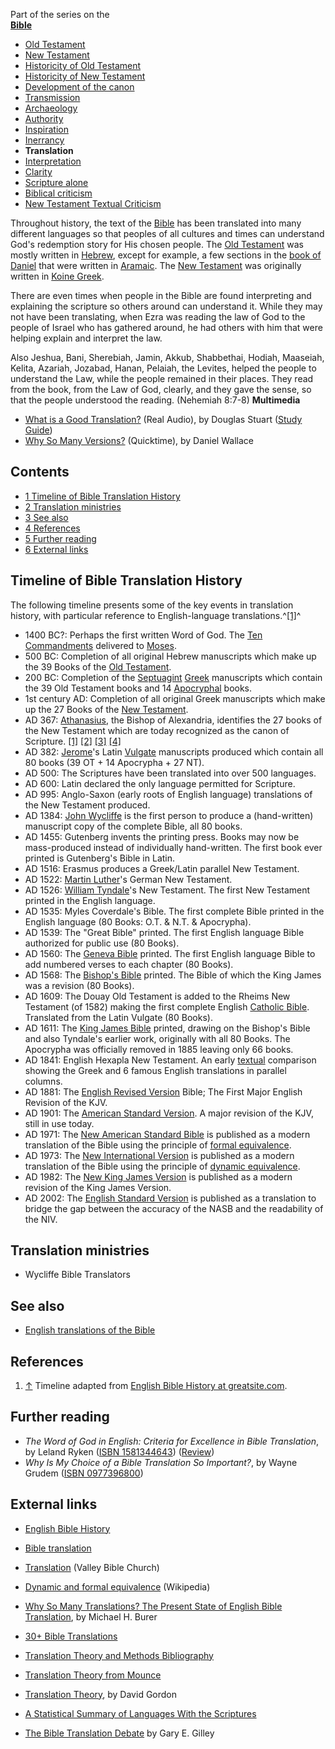 Part of the series on the  
**[Bible](Bible "Bible")**
-   [Old Testament](Old_Testament "Old Testament")
-   [New Testament](New_Testament "New Testament")
-   [Historicity of Old Testament](Historicity_of_the_Old_Testament "Historicity of the Old Testament")
-   [Historicity of New Testament](Historicity_of_the_New_Testament "Historicity of the New Testament")
-   [Development of the canon](Development_of_the_canon "Development of the canon")
-   [Transmission](Transmission_of_the_Bible "Transmission of the Bible")
-   [Archaeology](Biblical_archaeology "Biblical archaeology")
-   [Authority](Authority_of_the_Bible "Authority of the Bible")
-   [Inspiration](Inspiration_of_the_Bible "Inspiration of the Bible")
-   [Inerrancy](Inerrancy_of_the_Bible "Inerrancy of the Bible")
-   **Translation**
-   [Interpretation](Interpretation_of_the_Bible "Interpretation of the Bible")
-   [Clarity](Clarity_of_Scripture "Clarity of Scripture")
-   [Scripture alone](Scripture_alone "Scripture alone")
-   [Biblical criticism](Biblical_criticism "Biblical criticism")
-   [New Testament Textual Criticism](New_Testament_Textual_Criticism "New Testament Textual Criticism")

Throughout history, the text of the [Bible](Bible "Bible") has been
translated into many different languages so that peoples of all
cultures and times can understand God's redemption story for His
chosen people. The [Old Testament](Old_Testament "Old Testament")
was mostly written in [Hebrew](Hebrew "Hebrew"), except for
example, a few sections in the
[book of Daniel](Book_of_Daniel "Book of Daniel") that were written
in [Aramaic](Aramaic "Aramaic"). The
[New Testament](New_Testament "New Testament") was originally
written in [Koine Greek](Koine_Greek "Koine Greek").

There are even times when people in the Bible are found
interpreting and explaining the scripture so others around can
understand it. While they may not have been translating, when Ezra
was reading the law of God to the people of Israel who has gathered
around, he had others with him that were helping explain and
interpret the law.

Also Jeshua, Bani, Sherebiah, Jamin, Akkub, Shabbethai, Hodiah,
Maaseiah, Kelita, Azariah, Jozabad, Hanan, Pelaiah, the Levites,
helped the people to understand the Law, while the people remained
in their places. They read from the book, from the Law of God,
clearly, and they gave the sense, so that the people understood the
reading. (Nehemiah 8:7-8)
**Multimedia**

-   [What is a Good Translation?](http://www.gordonconwell.edu/audio/dimensions/htsb/htsb02.ram)
    (Real Audio), by Douglas Stuart
    ([Study Guide](http://www.gordonconwell.edu/ockenga/dimensions/htsb/pdf/studying_02.pdf))
-   [Why So Many Versions?](http://biblicaltraining.org/audio/CH201/history_04_MSTR.mov)
    (Quicktime), by Daniel Wallace

## Contents

-   [1 Timeline of Bible Translation History](#Timeline_of_Bible_Translation_History)
-   [2 Translation ministries](#Translation_ministries)
-   [3 See also](#See_also)
-   [4 References](#References)
-   [5 Further reading](#Further_reading)
-   [6 External links](#External_links)




## Timeline of Bible Translation History

The following timeline presents some of the key events in
translation history, with particular reference to English-language
translations.^[[1]](#note-0)^

-   1400 BC?: Perhaps the first written Word of God. The
    [Ten Commandments](Ten_Commandments "Ten Commandments") delivered
    to [Moses](Moses "Moses").
-   500 BC: Completion of all original Hebrew manuscripts which
    make up the 39 Books of the
    [Old Testament](Old_Testament "Old Testament").
-   200 BC: Completion of the [Septuagint](Septuagint "Septuagint")
    [Greek](Greek "Greek") manuscripts which contain the 39 Old
    Testament books and 14 [Apocryphal](Apocrypha "Apocrypha") books.
-   1st century AD: Completion of all original Greek manuscripts
    which make up the 27 Books of the
    [New Testament](New_Testament "New Testament").
-   AD 367: [Athanasius](Athanasius "Athanasius"), the Bishop of
    Alexandria, identifies the 27 books of the New Testament which are
    today recognized as the canon of Scripture.
    [[1]](http://www.ccel.org/fathers2/NPNF2-04/Npnf2-04-93.htm)
    [[2]](http://chi.gospelcom.net/DAILYF/2001/01/daily-01-07-2001.shtml)
    [[3]](http://www.ntcanon.org/Athanasius.shtml#Festal_Letter)
    [[4]](http://en.wikipedia.org/wiki/Athanasius)
-   AD 382: [Jerome](Jerome "Jerome")'s Latin
    [Vulgate](Vulgate "Vulgate") manuscripts produced which contain all
    80 books (39 OT + 14 Apocrypha + 27 NT).
-   AD 500: The Scriptures have been translated into over 500
    languages.
-   AD 600: Latin declared the only language permitted for
    Scripture.
-   AD 995: Anglo-Saxon (early roots of English language)
    translations of the New Testament produced.
-   AD 1384: [John Wycliffe](John_Wycliffe "John Wycliffe") is the
    first person to produce a (hand-written) manuscript copy of the
    complete Bible, all 80 books.
-   AD 1455: Gutenberg invents the printing press. Books may now be
    mass-produced instead of individually hand-written. The first book
    ever printed is Gutenberg's Bible in Latin.
-   AD 1516: Erasmus produces a Greek/Latin parallel New Testament.
-   AD 1522: [Martin Luther](Martin_Luther "Martin Luther")'s
    German New Testament.
-   AD 1526: [William Tyndale](William_Tyndale "William Tyndale")'s
    New Testament. The first New Testament printed in the English
    language.
-   AD 1535: Myles Coverdale's Bible. The first complete Bible
    printed in the English language (80 Books: O.T. & N.T. &
    Apocrypha).
-   AD 1539: The "Great Bible" printed. The first English language
    Bible authorized for public use (80 Books).
-   AD 1560: The
    [Geneva Bible](index.php?title=Geneva_Bible&action=edit&redlink=1 "Geneva Bible (page does not exist)")
    printed. The first English language Bible to add numbered verses to
    each chapter (80 Books).
-   AD 1568: The
    [Bishop's Bible](index.php?title=Bishop's_Bible&action=edit&redlink=1 "Bishop's Bible (page does not exist)")
    printed. The Bible of which the King James was a revision (80
    Books).
-   AD 1609: The Douay Old Testament is added to the Rheims New
    Testament (of 1582) making the first complete English
    [Catholic Bible](Douay-Rheims_Bible "Douay-Rheims Bible").
    Translated from the Latin Vulgate (80 Books).
-   AD 1611: The
    [King James Bible](King_James_Version "King James Version")
    printed, drawing on the Bishop's Bible and also Tyndale's earlier
    work, originally with all 80 Books. The Apocrypha was officially
    removed in 1885 leaving only 66 books.
-   AD 1841: English Hexapla New Testament. An early
    [textual](Textual_criticism "Textual criticism") comparison showing
    the Greek and 6 famous English translations in parallel columns.
-   AD 1881: The
    [English Revised Version](English_Revised_Version "English Revised Version")
    Bible; The First Major English Revision of the KJV.
-   AD 1901: The
    [American Standard Version](American_Standard_Version "American Standard Version").
    A major revision of the KJV, still in use today.
-   AD 1971: The
    [New American Standard Bible](New_American_Standard_Bible "New American Standard Bible")
    is published as a modern translation of the Bible using the
    principle of
    [formal equivalence](index.php?title=Formal_equivalence&action=edit&redlink=1 "Formal equivalence (page does not exist)").
-   AD 1973: The
    [New International Version](New_International_Version "New International Version")
    is published as a modern translation of the Bible using the
    principle of
    [dynamic equivalence](Dynamic_equivalence "Dynamic equivalence").
-   AD 1982: The
    [New King James Version](New_King_James_Version "New King James Version")
    is published as a modern revision of the King James Version.
-   AD 2002: The
    [English Standard Version](English_Standard_Version "English Standard Version")
    is published as a translation to bridge the gap between the
    accuracy of the NASB and the readability of the NIV.

## Translation ministries

-   Wycliffe Bible Translators

## See also

-   [English translations of the Bible](English_translations_of_the_Bible "English translations of the Bible")

## References

1.  [↑](#ref-0) Timeline adapted from
    [English Bible History at greatsite.com](http://www.greatsite.com/timeline-english-bible-history/index.html).

## Further reading

-   *The Word of God in English: Criteria for Excellence in Bible Translation*,
    by Leland Ryken
    ([ISBN 1581344643](http://www.theopedia.com/Special:BookSources/1581344643))
    ([Review](http://www.denverseminary.edu/dj/articles2003/0200/0204.php))
-   *Why Is My Choice of a Bible Translation So Important?*, by
    Wayne Grudem
    ([ISBN 0977396800](http://www.theopedia.com/Special:BookSources/0977396800))

## External links

-   [English Bible History](http://www.greatsite.com/timeline-english-bible-history/)
-   [Bible translation](http://www.geocities.com/bible_translation/)
-   [Translation](http://www.valleybible.net/resources/AdultEducationClasses/Doctrine/Bibliology/translation.shtml)
    (Valley Bible Church)
-   [Dynamic and formal equivalence](http://en.wikipedia.org/wiki/Formal_equivalence)
    (Wikipedia)
-   [Why So Many Translations? The Present State of English Bible Translation](http://www.bible.org/page.asp?page_id=3197),
    by Michael H. Burer

-   [30+ Bible Translations](http://www.biblestudytools.com/bible-versions/)
-   [Translation Theory and Methods Bibliography](http://www.bible-researcher.com/versbib11.html)
-   [Translation Theory from Mounce](http://www.bible-researcher.com/gordon.html)
-   [Translation Theory](http://www.bible-researcher.com/gordon.html),
    by David Gordon
-   [A Statistical Summary of Languages With the Scriptures](http://www.biblesociety.org/latestnews/latest232-slr2002stats.html)
-   [The Bible Translation Debate](http://www.svchapel.org/Resources/Articles/read_articles.asp?id=86)
    by Gary E. Gilley




